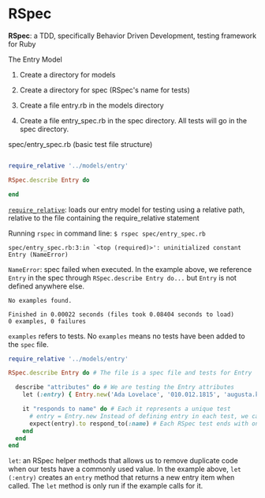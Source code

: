 # RSpec

**RSpec**: a TDD, specifically Behavior Driven Development, testing framework for Ruby

The Entry Model
1. Create a directory for models
2. Create a directory for spec (RSpec's name for tests)

3. Create a file entry.rb in the models directory
4. Create a file entry_spec.rb in the spec directory. All tests will go in the spec directory.

spec/entry_spec.rb (basic test file structure)

```ruby

require_relative '../models/entry'

RSpec.describe Entry do

end

```
[`require_relative`](https://ruby-doc.org/core-2.3.1/Kernel.html#method-i-require_relative): loads our entry model for testing using a relative path, relative to the file containing the require_relative statement

Running `rspec` in command line: `$ rspec spec/entry_spec.rb`

```
spec/entry_spec.rb:3:in `<top (required)>': uninitialized constant Entry (NameError)
```
`NameError`: spec failed when executed. In the example above, we reference `Entry` in the spec through `RSpec.describe Entry do...` but `Entry` is not defined anywhere else.


```
No examples found.

Finished in 0.00022 seconds (files took 0.08404 seconds to load)
0 examples, 0 failures
```
`examples` refers to tests. No `examples` means no tests have been added to the `spec` file.

```ruby
require_relative '../models/entry'

RSpec.describe Entry do # The file is a spec file and tests for Entry

  describe "attributes" do # We are testing the Entry attributes
    let (:entry) { Entry.new('Ada Lovelace', '010.012.1815', 'augusta.king@lovelace.com') }

    it "responds to name" do # Each it represents a unique test
      # entry = Entry.new Instead of defining entry in each test, we can just define it once using helper methods like let.
      expect(entry).to respond_to(:name) # Each RSpec test ends with one or more expect method(s). If those expectations are met, the test passes. Otherwise, it fails.
    end
  end
end
```
`let`: an RSpec helper methods that allows us to remove duplicate code when our tests have a commonly used value. In the example above, `let (:entry)` creates an `entry` method that returns a new entry item when called. The `let` method is only run if the example calls for it.
